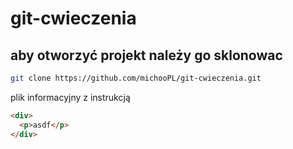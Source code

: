# git-cwieczenia

## aby otworzyć projekt należy go sklonowac

```sh
git clone https://github.com/michooPL/git-cwieczenia.git
```

plik informacyjny z instrukcją


```html
<div>
  <p>asdf</p>
</div>
```
